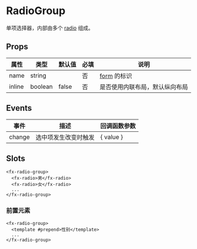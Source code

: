 # RadioGroup

单项选择器，内部由多个 [radio](./README.Radio.md) 组成。

## Props

| 属性   | 类型    | 默认值 | 必填 | 说明                            |
| ------ | ------- | ------ | ---- | ------------------------------- |
| name   | string  |        | 否   | [form](./README.Form.md) 的标识 |
| inline | boolean | false  | 否   | 是否使用内联布局，默认纵向布局  |

## Events

| 事件   | 描述                 | 回调函数参数                                 |
| ------ | -------------------- | -------------------------------------------- |
| change | 选中项发生改变时触发 | { value } |

## Slots

```
<fx-radio-group>
  <fx-radio>男</fx-radio>
  <fx-radio>女</fx-radio>
  ...
</fx-radio-group>
```

### 前置元素

```
<fx-radio-group>
  <template #prepend>性别</template>
  ...
</fx-radio-group>
```
